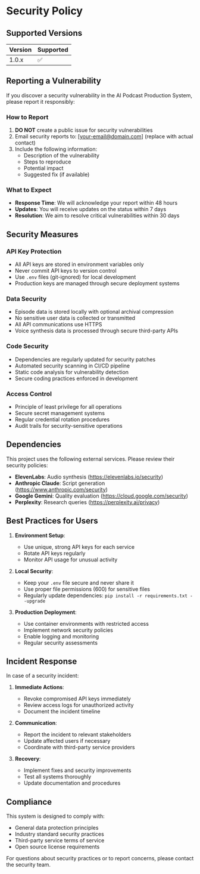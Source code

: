 # Security Policy

## Supported Versions

| Version | Supported          |
| ------- | ------------------ |
| 1.0.x   | :white_check_mark: |

## Reporting a Vulnerability

If you discover a security vulnerability in the AI Podcast Production System, please report it responsibly:

### How to Report

1. **DO NOT** create a public issue for security vulnerabilities
2. Email security reports to: [your-email@domain.com] (replace with actual contact)
3. Include the following information:
   - Description of the vulnerability
   - Steps to reproduce
   - Potential impact
   - Suggested fix (if available)

### What to Expect

- **Response Time**: We will acknowledge your report within 48 hours
- **Updates**: You will receive updates on the status within 7 days
- **Resolution**: We aim to resolve critical vulnerabilities within 30 days

## Security Measures

### API Key Protection
- All API keys are stored in environment variables only
- Never commit API keys to version control
- Use `.env` files (git-ignored) for local development
- Production keys are managed through secure deployment systems

### Data Security
- Episode data is stored locally with optional archival compression
- No sensitive user data is collected or transmitted
- All API communications use HTTPS
- Voice synthesis data is processed through secure third-party APIs

### Code Security
- Dependencies are regularly updated for security patches
- Automated security scanning in CI/CD pipeline
- Static code analysis for vulnerability detection
- Secure coding practices enforced in development

### Access Control
- Principle of least privilege for all operations
- Secure secret management systems
- Regular credential rotation procedures
- Audit trails for security-sensitive operations

## Dependencies

This project uses the following external services. Please review their security policies:

- **ElevenLabs**: Audio synthesis (https://elevenlabs.io/security)
- **Anthropic Claude**: Script generation (https://www.anthropic.com/security)
- **Google Gemini**: Quality evaluation (https://cloud.google.com/security)
- **Perplexity**: Research queries (https://perplexity.ai/privacy)

## Best Practices for Users

1. **Environment Setup**:
   - Use unique, strong API keys for each service
   - Rotate API keys regularly
   - Monitor API usage for unusual activity

2. **Local Security**:
   - Keep your `.env` file secure and never share it
   - Use proper file permissions (600) for sensitive files
   - Regularly update dependencies: `pip install -r requirements.txt --upgrade`

3. **Production Deployment**:
   - Use container environments with restricted access
   - Implement network security policies
   - Enable logging and monitoring
   - Regular security assessments

## Incident Response

In case of a security incident:

1. **Immediate Actions**:
   - Revoke compromised API keys immediately
   - Review access logs for unauthorized activity
   - Document the incident timeline

2. **Communication**:
   - Report the incident to relevant stakeholders
   - Update affected users if necessary
   - Coordinate with third-party service providers

3. **Recovery**:
   - Implement fixes and security improvements
   - Test all systems thoroughly
   - Update documentation and procedures

## Compliance

This system is designed to comply with:
- General data protection principles
- Industry standard security practices
- Third-party service terms of service
- Open source license requirements

For questions about security practices or to report concerns, please contact the security team.